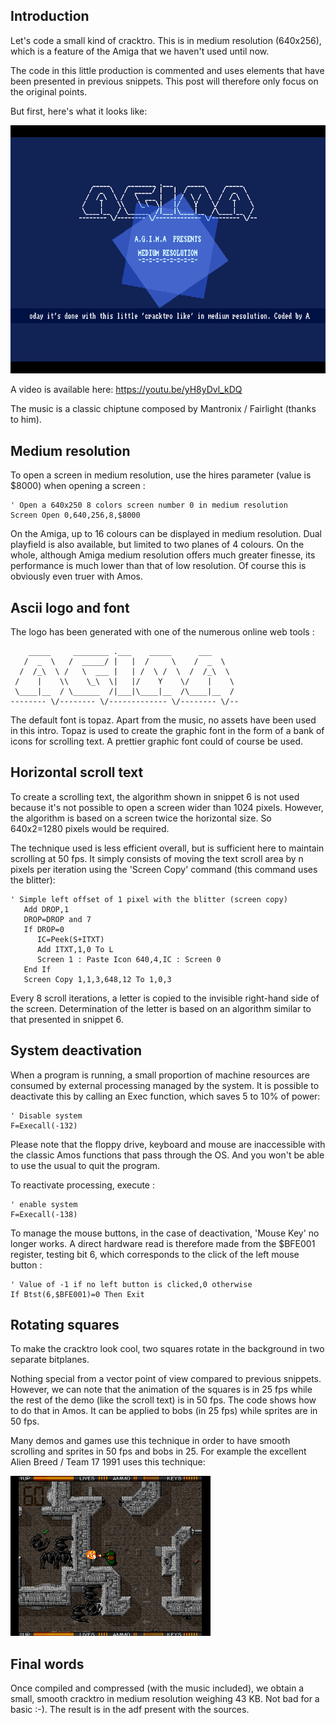 ## Introduction

Let's code a small kind of cracktro. This is in medium resolution (640x256), which is a feature of the Amiga that we haven't used until now.

The code in this little production is commented and uses elements that have been presented in previous snippets.
This post will therefore only focus on the original points.

But first, here's what it looks like:

![Classical Amiga Joysticks](readImg/mediumRes.png)

A video is available here: https://youtu.be/yH8yDvl_kDQ

The music is a classic chiptune composed by Mantronix / Fairlight (thanks to him).

## Medium resolution

To open a screen in medium resolution, use the hires parameter (value is $8000) when opening a screen :
```
' Open a 640x250 8 colors screen number 0 in medium resolution
Screen Open 0,640,256,8,$8000
```

On the Amiga, up to 16 colours can be displayed in medium resolution. Dual playfield is also available, but limited to two planes of 4 colours.
On the whole, although Amiga medium resolution offers much greater finesse, its performance is much lower than that of low resolution.
Of course this is obviously even truer with Amos.

## Ascii logo and font

The logo has been generated with one of the numerous online web tools :

```
    _____     ________ .___    _____      ___
   /  _  \   /  _____/ |   |  /     \    /  _  \
  /  /_\  \ /   \  ___ |   | /  \ /  \  /  /_\  \
 /    |    \\    \_\  \|   |/    Y    \/    |    \
 \____|__  / \______  /|___|\____|__  /\____|__  /
-------- \/-------- \/------------- \/-------- \/--
```

The default font is topaz. Apart from the music, no assets have been used in this intro. Topaz is used to create the graphic font in the form of a bank of icons for scrolling text. A prettier graphic font could of course be used.


## Horizontal scroll text

To create a scrolling text, the algorithm shown in snippet 6 is not used because it's not possible to open a screen wider than 1024 pixels. 
However, the algorithm is based on a screen twice the horizontal size. So 640x2=1280 pixels would be required.

The technique used is less efficient overall, but is sufficient here to maintain scrolling at 50 fps.
It simply consists of moving the text scroll area by n pixels per iteration using the 'Screen Copy' command (this command uses the blitter):
```
' Simple left offset of 1 pixel with the blitter (screen copy) 
   Add DROP,1
   DROP=DROP and 7
   If DROP=0
      IC=Peek(S+ITXT)
      Add ITXT,1,0 To L
      Screen 1 : Paste Icon 640,4,IC : Screen 0
   End If 
   Screen Copy 1,1,3,648,12 To 1,0,3
```
Every 8 scroll iterations, a letter is copied to the invisible right-hand side of the screen.
Determination of the letter is based on an algorithm similar to that presented in snippet 6.

## System deactivation

When a program is running, a small proportion of machine resources are consumed by external processing managed by the system.
It is possible to deactivate this by calling an Exec function, which saves 5 to 10% of power:
```
' Disable system 
F=Execall(-132) 
```

Please note that the floppy drive, keyboard and mouse are inaccessible with the classic Amos functions that pass through the OS. And you won't be able to use the usual <control C> to quit the program.

To reactivate processing, execute :
```
' enable system
F=Execall(-138) 
```

To manage the mouse buttons, in the case of deactivation, 'Mouse Key' no longer works. A direct hardware read is therefore made from the $BFE001 register, testing bit 6, which corresponds to the click of the left mouse button :
```
' Value of -1 if no left button is clicked,0 otherwise
If Btst(6,$BFE001)=0 Then Exit 
```

## Rotating squares

To make the cracktro look cool, two squares rotate in the background in two separate bitplanes. 

Nothing special from a vector point of view compared to previous snippets. 
However, we can note that the animation of the squares is in 25 fps while the rest of the demo (like the scroll text) is in 50 fps. The code shows how to do that in Amos.
It can be applied to bobs (in 25 fps) while sprites are in 50 fps.

Many demos and games use this technique in order to have smooth scrolling and sprites in 50 fps and bobs in 25. For example the excellent Alien Breed / Team 17 1991 uses this technique:

![Aliens in 25 fps, scroll in 50](readImg/alienB.png)


## Final words

Once compiled and compressed (with the music included), we obtain a small, smooth cracktro in medium resolution weighing 43 KB. 
Not bad for a basic :-).
The result is in the adf present with the sources.


